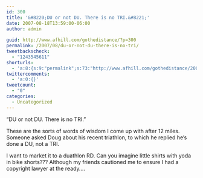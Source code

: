 ```yaml
---
id: 300
title: '&#8220;DU or not DU. There is no TRI.&#8221;'
date: 2007-08-18T13:59:00-06:00
author: admin
  
guid: http://www.afhill.com/gothedistance/?p=300
permalink: /2007/08/du-or-not-du-there-is-no-tri/
tweetbackscheck:
  - "1243545611"
shorturls:
  - 'a:8:{s:9:"permalink";s:73:"http://www.afhill.com/gothedistance/2007/08/du-or-not-du-there-is-no-tri/";s:7:"tinyurl";s:25:"http://tinyurl.com/bj6gs8";s:4:"isgd";s:17:"http://is.gd/hfEs";s:5:"bitly";s:19:"http://bit.ly/11FCO";s:5:"snipr";s:22:"http://snipr.com/aqvtb";s:5:"snurl";s:22:"http://snurl.com/aqvtb";s:7:"snipurl";s:24:"http://snipurl.com/aqvtb";s:4:"trim";s:17:"http://tr.im/crcc";}'
twittercomments:
  - 'a:0:{}'
tweetcount:
  - "0"
categories:
  - Uncategorized
---
```

&#8220;DU or not DU. There is no TRI.&#8221;

These are the sorts of words of wisdom I come up with after 12 miles. Someone asked Doug about his recent triathlon, to which he replied he&#8217;s done a DU, not a TRI. 

I want to market it to a duathlon RD. Can you imagine little shirts with yoda in bike shorts??? Although my friends cautioned me to ensure I had a copyright lawyer at the ready&#8230;.